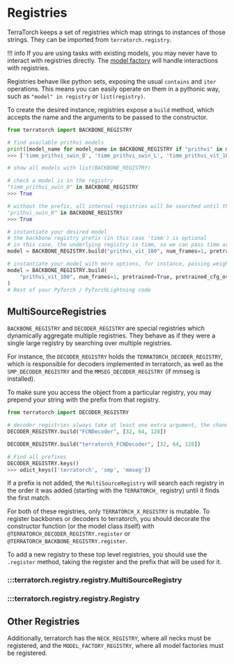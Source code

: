# Registries

TerraTorch keeps a set of registries which map strings to instances of those strings. They can be imported from `terratorch.registry`.

!!! info
    If you are using tasks with existing models, you may never have to interact with registries directly. The [model factory](models.md#model-factories) will handle interactions with registries.

Registries behave like python sets, exposing the usual `contains` and `iter` operations. This means you can easily operate on them in a pythonic way, such as  `"model" in registry` or `list(registry)`.

To create the desired instance, registries expose a `build` method, which accepts the name and the arguments to be passed to the constructor.

```python title="Using registries"
from terratorch import BACKBONE_REGISTRY

# find available prithvi models
print([model_name for model_name in BACKBONE_REGISTRY if "prithvi" in model_name])
>>> ['timm_prithvi_swin_B', 'timm_prithvi_swin_L', 'timm_prithvi_vit_100', 'timm_prithvi_vit_300', 'timm_prithvi_vit_tiny']

# show all models with list(BACKBONE_REGISTRY)

# check a model is in the registry
"timm_prithvi_swin_B" in BACKBONE_REGISTRY
>>> True

# without the prefix, all internal registries will be searched until the first match is found
"prithvi_swin_B" in BACKBONE_REGISTRY
>>> True

# instantiate your desired model
# the backbone registry prefix (in this case 'timm') is optional
# in this case, the underlying registry is timm, so we can pass timm arguments to it
model = BACKBONE_REGISTRY.build("prithvi_vit_100", num_frames=1, pretrained=True)

# instantiate your model with more options, for instance, passing weights of your own through timm
model = BACKBONE_REGISTRY.build(
    "prithvi_vit_100", num_frames=1, pretrained=True, pretrained_cfg_overlay={"file": "<path to weights>"}
)
# Rest of your PyTorch / PyTorchLightning code

```

## MultiSourceRegistries

`BACKBONE_REGISTRY` and `DECODER_REGISTRY` are special registries which dynamically aggregate multiple registries. They behave as if they were a single large registry by searching over multiple registries.

For instance, the `DECODER_REGISTRY` holds the `TERRATORCH_DECODER_REGISTRY`, which is responsible for decoders implemented in terratorch, as well as the `SMP_DECODER_REGISTRY` and the `MMSEG_DECODER_REGISTRY` (if mmseg is installed).

To make sure you access the object from a particular registry, you may prepend your string with the prefix from that registry.

```python
from terratorch import DECODER_REGISTRY

# decoder registries always take at least one extra argument, the channel list with the channel dimension of each embedding passed to it
DECODER_REGISTRY.build("FCNDecoder", [32, 64, 128])

DECODER_REGISTRY.build("terratorch_FCNDecoder", [32, 64, 128])

# Find all prefixes
DECODER_REGISTRY.keys()
>>> odict_keys(['terratorch', 'smp', 'mmseg'])
```

If a prefix is not added, the `MultiSourceRegistry` will search each registry in the order it was added (starting with the `TERRATORCH_` registry) until it finds the first match.

For both of these registries, only `TERRATORCH_X_REGISTRY` is mutable. To register backbones or decoders to terratorch, you should decorate the constructor function (or the model class itself) with `@TERRATORCH_DECODER_REGISTRY.register` or `@TERRATORCH_BACKBONE_REGISTRY.register`.

To add a new registry to these top level registries, you should use the `.register` method, taking the register and the prefix that will be used for it.

### :::terratorch.registry.registry.MultiSourceRegistry

### :::terratorch.registry.registry.Registry

## Other Registries

Additionally, terratorch has the `NECK_REGISTRY`, where all necks must be registered, and the `MODEL_FACTORY_REGISTRY`, where all model factories must be registered.
